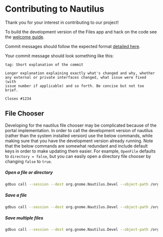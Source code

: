 # Contributing to Nautilus

Thank you for your interest in contributing to our project!

To build the development version of the Files app and hack on the code
see the [welcome guide](https://welcome.gnome.org/en/app/Nautilus/#getting-the-app-to-build).

Commit messages should follow the expected format [detailed here](https://handbook.gnome.org/development/commit-messages.html).

Your commit message should look something like this:

```
tag: Short explanation of the commit

Longer explanation explaining exactly what's changed and why, whether
any external or private interfaces changed, what issue were fixed (with
issue number if applicable) and so forth. Be concise but not too brief.

Closes #1234
```

## File Chooser

Developing for the nautilus file chooser may be complicated because of the
portal implementation.  In order to call the development version of nautilus
(rather than the system installed version) use the below commands, while making
sure that you have the development version already running.  Note that the
below commands are somewhat redundant and include default keys in order to make
updating them easier. For example, `OpenFile` defaults to `directory = false`,
but you can easily open a directory file chooser by changing `false` to `true`.

##### Open a file or directory

```bash
gdbus call --session --dest org.gnome.Nautilus.Devel --object-path /org/freedesktop/portal/desktop --method org.freedesktop.impl.portal.FileChooser.OpenFile '/org/gnome/Nautilus.Devel' 'org.gnome.Nautilus.Devel' '' 'Open a File' "{'filters': <[('All Files', [(uint32 0, '*')]), ('Images', [(uint32 0, '*.ico'), (uint32 1, 'image/png')]), ('Text', [(uint32 0, '*.txt')])]>, 'current_filter': <('All Files', [(uint32 0, '*')])>, 'choices': <[('encoding', 'Encoding', [('utf8', 'Unicode (UTF-8)'), ('latin15', 'Western')], 'latin15'), ('reencode', 'Reencode', [], 'false')]>, 'directory': <false>, 'multiple': <false>, 'modal': <true>, 'accept_label': <'Open'>, 'current_folder': <b'$HOME'>}"
```

##### Save a file

```bash
gdbus call --session --dest org.gnome.Nautilus.Devel --object-path /org/freedesktop/portal/desktop --method org.freedesktop.impl.portal.FileChooser.SaveFile '/org/gnome/Nautilus.Devel' 'org.gnome.Nautilus.Devel' '' 'Save a File' "{'filters': <[('All Files', [(uint32 0, '*')]),('Images', [(uint32 0, '*.ico'), (uint32 1, 'image/png')]), ('Text', [(uint32 0, '*.txt')])]>, 'current_filter': <('All Files', [(uint32 0, '*')])>, 'choices': <[('encoding', 'Encoding', [('utf8', 'Unicode (UTF-8)'), ('latin15', 'Western')], 'latin15'), ('reencode', 'Reencode', [], 'false')]>,  'modal': <true>, 'accept_label': <'Save'>, 'current_file': <b'$HOME/test_file'>}"
```

##### Save multiple files

```bash
gdbus call --session --dest org.gnome.Nautilus.Devel --object-path /org/freedesktop/portal/desktop --method org.freedesktop.impl.portal.FileChooser.SaveFiles '/org/gnome/Nautilus.Devel' 'org.gnome.Nautilus.Devel' '' 'Save Files' "{'choices': <[('encoding', 'Encoding', [('utf8', 'Unicode (UTF-8)'), ('latin15', 'Western')], 'latin15'), ('reencode', 'Reencode', [], 'false')]>,  'modal': <true>, 'accept_label': <'Save'>, 'current_folder': <b'$HOME'>}"
```
